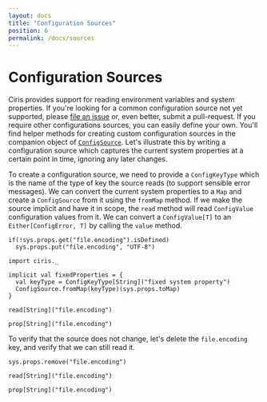 ```yaml
---
layout: docs
title: "Configuration Sources"
position: 6
permalink: /docs/sources
---
```


# Configuration Sources
Ciris provides support for reading environment variables and system properties. If you're looking for a common configuration source not yet supported, please [file an issue](https://github.com/vlovgr/ciris/issues/new) or, even better, submit a pull-request. If you require other configurations sources, you can easily define your own. You'll find helper methods for creating custom configuration sources in the companion object of [`ConfigSource`](https://cir.is/api/ciris/ConfigSource$.html). Let's illustrate this by writing a configuration source which captures the current system properties at a certain point in time, ignoring any later changes.

To create a configuration source, we need to provide a `ConfigKeyType` which is the name of the type of key the source reads (to support sensible error messages). We can convert the current system properties to a `Map` and create a `ConfigSource` from it using the `fromMap` method. If we make the source implicit and have it in scope, the `read` method will read `ConfigValue` configuration values from it. We can convert a `ConfigValue[T]` to an `Either[ConfigError, T]` by calling the `value` method.

```tut:invisible
if(!sys.props.get("file.encoding").isDefined)
  sys.props.put("file.encoding", "UTF-8")
```

```tut:book
import ciris._

implicit val fixedProperties = {
  val keyType = ConfigKeyType[String]("fixed system property")
  ConfigSource.fromMap(keyType)(sys.props.toMap)
}

read[String]("file.encoding")

prop[String]("file.encoding")
```

To verify that the source does not change, let's delete the `file.encoding` key, and verify that we can still read it.

```tut:book
sys.props.remove("file.encoding")

read[String]("file.encoding")

prop[String]("file.encoding")
```
